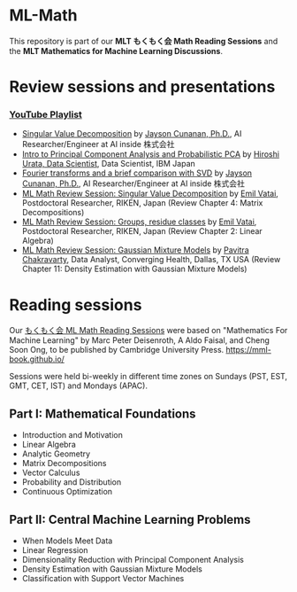 # ML-Math

This repository is part of our **MLT もくもく会 Math Reading Sessions** and the **MLT Mathematics for Machine Learning Discussions**. 


# Review sessions and presentations

### [YouTube Playlist](https://www.meetup.com/Machine-Learning-Tokyo/events/270761078/)


- [Singular Value Decomposition](https://youtu.be/ONScfggC-M0) by [Jayson Cunanan, Ph.D.](https://www.linkedin.com/in/jayson-cunanan-phd/), AI Researcher/Engineer at AI inside 株式会社
- [Intro to Principal Component Analysis and Probabilistic PCA](https://www.youtube.com/watch?v=yyO08F5bFuA&list=PLaPdEEY26UXygpV-Cxch8Xkpl7IbFKBvK&index=5&t=0s) by [Hiroshi Urata, Data Scientist](https://www.linkedin.com/in/hiroshi-u/), Data Scientist, IBM Japan
- [Fourier transforms and a brief comparison with SVD](https://www.youtube.com/watch?v=8zRmr25vYBw&list=PLaPdEEY26UXygpV-Cxch8Xkpl7IbFKBvK&index=4&t=0s) by [Jayson Cunanan, Ph.D.](https://www.linkedin.com/in/jayson-cunanan-phd/), AI Researcher/Engineer at AI inside 株式会社
- [ML Math Review Session: Singular Value Decomposition](https://www.youtube.com/watch?v=PrIv-7SBTw8&list=PLaPdEEY26UXygpV-Cxch8Xkpl7IbFKBvK&index=3&t=0s) by [Emil Vatai](https://twitter.com/vatai), Postdoctoral Researcher, RIKEN, Japan (Review Chapter 4: Matrix Decompositions)
- [ML Math Review Session: Groups, residue classes](https://www.youtube.com/watch?v=nOxQ1vRt_p0&list=PLaPdEEY26UXygpV-Cxch8Xkpl7IbFKBvK&index=2&t=0s) by [Emil Vatai](https://twitter.com/vatai), Postdoctoral Researcher, RIKEN, Japan (Review Chapter 2: Linear Algebra)
- [ML Math Review Session: Gaussian Mixture Models](https://www.youtube.com/watch?v=2Tw0peN814k&t=10s) by [Pavitra Chakravarty](https://twitter.com/genomixgmailcom), Data Analyst, Converging Health, Dallas, TX USA (Review Chapter 11: Density Estimation with Gaussian Mixture Models)


# Reading sessions

Our [もくもく会 ML Math Reading Sessions](https://machinelearningtokyo.com/2019/11/28/ml-math-reading-sessions/) were based on "Mathematics For Machine Learning" by Marc Peter Deisenroth, A Aldo Faisal, and Cheng Soon Ong, to be published by Cambridge University Press. https://mml-book.github.io/

Sessions were held bi-weekly in different time zones on Sundays (PST, EST, GMT, CET, IST) and Mondays (APAC).


## Part I: Mathematical Foundations

- Introduction and Motivation
- Linear Algebra
- Analytic Geometry
- Matrix Decompositions
- Vector Calculus
- Probability and Distribution
- Continuous Optimization

## Part II: Central Machine Learning Problems

- When Models Meet Data
- Linear Regression
- Dimensionality Reduction with Principal Component Analysis
- Density Estimation with Gaussian Mixture Models
- Classification with Support Vector Machines
